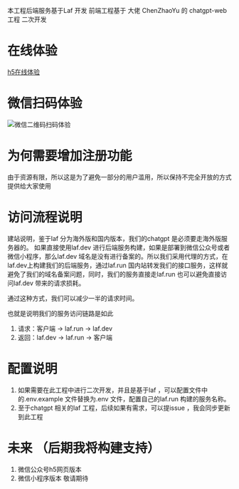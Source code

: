  本工程后端服务基于Laf 开发 
 前端工程基于 大佬 ChenZhaoYu 的 chatgpt-web工程 二次开发
 # 在线体验
   [h5在线体验](https://uuuwmz-chatgpt.site.laf.run/)

 # 微信扫码体验
   ![微信二维码扫码体验](https://github.com/dengweijing/chatgpt-web/blob/master/src/assets/code.png?raw=true)
#  为何需要增加注册功能 
   由于资源有限，所以这是为了避免一部分的用户滥用，所以保持不完全开放的方式提供给大家使用

# 访问流程说明
 建站说明，鉴于laf 分为海外版和国内版本，我们的chatgpt 是必须要走海外版服务器的。
 如果直接使用laf.dev 进行后端服务构建，如果是部署到微信公众号或者微信小程序，那么laf.dev 域名是没有进行备案的。所以我们采用代理的方式，在laf.dev上构建我们的后端服务，通过laf.run 国内站转发我们的接口服务，这样就避免了我们的域名备案问题，同时，我们的服务直接走laf.run 也可以避免直接访问laf.dev 带来的请求损耗。


 通过这种方式，我们可以减少一半的请求时间。
 

 也就是说明我们的服务访问链路是如此 

 
 1. 请求：客户端  -> laf.run -> laf.dev 
 2. 返回：laf.dev -> laf.run -> 客户端 

# 配置说明 
  1. 如果需要在此工程中进行二次开发，并且是基于laf ，可以配置文件中的.env.example 文件替换为.env 文件，配置自己的laf.run 构建的服务名称。
  2. 至于chatgpt 相关的laf 工程，后续如果有需求，可以提issue ，我会同步更新到此工程 
# 未来 （后期我将构建支持）
  1. 微信公众号h5网页版本
  2. 微信小程序版本 
敬请期待